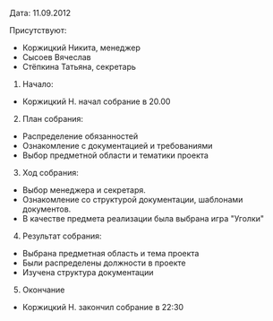 Дата: 11.09.2012

Присутствуют:
  * Коржицкий Никита, менеджер
  * Сысоев Вячеслав
  * Стёпкина Татьяна, секретарь

1. Начало:
  * Коржицкий Н. начал собрание в 20.00

2. План собрания:
  * Распределение обязанностей
  * Ознакомление с документацией и требованиями
  * Выбор предметной области и тематики проекта

3. Ход собрания:
  * Выбор менеджера и секретаря.
  * Ознакомление со структурой документации, шаблонами документов.
  * В качестве предмета реализации была выбрана игра "Уголки"

4. Результат собрания:
  * Выбрана предметная область и тема проекта
  * Были распределены должности в проекте
  * Изучена структура документации

5. Окончание
  * Коржицкий Н. закончил собрание в 22:30